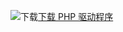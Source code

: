 ![下载](../ssdt/media/download.png)[下载 PHP 驱动程序](https://www.microsoft.com/download/details.aspx?id=55642)

